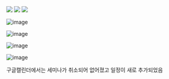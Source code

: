 
<div class="row-container">
  <img src="https://github.com/jii1n/opensource_project/assets/170122957/8a82e92c-b2a6-46e2-b3f7-3900262e581b">
  <img src="https://github.com/jii1n/opensource_project/assets/170122957/6f8dbf1e-4f54-4ea2-b31d-f12e398aafa2">
  <img src="https://github.com/jii1n/opensource_project/assets/170122957/9b41983f-a39d-402c-bcf5-841788e37646">
</div>



![image](https://github.com/jii1n/opensource_project/assets/170122957/8a82e92c-b2a6-46e2-b3f7-3900262e581b)

![image](https://github.com/jii1n/opensource_project/assets/170122957/6f8dbf1e-4f54-4ea2-b31d-f12e398aafa2)



![image](https://github.com/jii1n/opensource_project/assets/170122957/9b41983f-a39d-402c-bcf5-841788e37646)

![image](https://github.com/jii1n/opensource_project/assets/170122957/dd65ce4a-cf40-4fa4-9532-a0a54f19b691)

구글캘린더에서는 세미나가 취소되어 없어졌고 일정이 새로 추가되었음 
